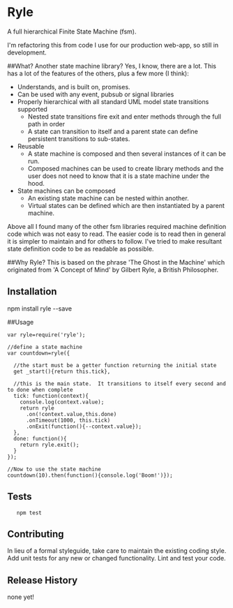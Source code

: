 Ryle
====
A full hierarchical Finite State Machine (fsm).

I'm refactoring this from code I use for our production web-app, so still in development.

##What?  Another state machine library?
Yes, I know, there are a lot.  This has a lot of the features of the others, plus a few more (I think):
- Understands, and is built on, promises.
- Can be used with any event, pubsub or signal libraries
- Properly hierarchical with all standard UML model state transitions supported
  - Nested state transitions fire exit and enter methods through the full path in order
  - A state can transition to itself and a parent state can define persistent transitions to sub-states.
- Reusable
  - A state machine is composed and then several instances of it can be run.
  - Composed machines can be used to create library methods and the user does not need to know that it is a state machine under the hood.
- State machines can be composed
  - An existing state machine can be nested within another.
  - Virtual states can be defined which are then instantiated by a parent machine.

Above all I found many of the other fsm libraries required machine definition code which was not easy to read.
The easier code is to read then in general it is simpler to maintain and for others to follow.  I've tried to make resultant state definition code to be as readable as possible.

##Why Ryle?
This is based on the phrase 'The Ghost in the Machine' which originated from 'A Concept of Mind' by Gilbert Ryle, a British Philosopher.   
## Installation
  npm install ryle --save

##Usage
  
```
var ryle=require('ryle');

//define a state machine
var countdown=ryle({

  //the start must be a getter function returning the initial state
  get _start(){return this.tick},

  //this is the main state.  It transitions to itself every second and to done when complete
  tick: function(context){
    console.log(context.value);
    return ryle
      .on(!context.value,this.done)
      .onTimeout(1000, this.tick)
      .onExit(function(){--context.value});
  },
  done: function(){
    return ryle.exit();
  }
});

//Now to use the state machine
countdown(10).then(function(){console.log('Boom!')}); 
```  
 
## Tests
 
```
   npm test
```
## Contributing
 In lieu of a formal styleguide, take care to maintain the existing coding style.
 Add unit tests for any new or changed functionality. Lint and test your code.

## Release History
none yet!